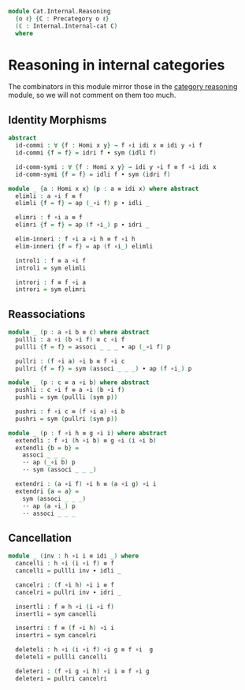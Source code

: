 <!--
```agda
open import Cat.Prelude

import Cat.Internal.Base as Internal
import Cat.Reasoning
```
-->

```agda
module Cat.Internal.Reasoning
  {o ℓ} {C : Precategory o ℓ}
  (ℂ : Internal.Internal-cat C)
  where
```

<!--
```agda
open Cat.Reasoning C
open Internal C
open Internal-cat ℂ public
open Internal-hom
```
-->

# Reasoning in internal categories

The combinators in this module mirror those in the [category reasoning]
module, so we will not comment on them too much.

[category reasoning]: Cat.Reasoning.html

<!--
```agda
private variable
  Γ : Ob
  w x y z : Hom Γ C₀
  a b c d f g h i : Homi x y
```
-->

## Identity Morphisms

```agda
abstract
  id-commi : ∀ {f : Homi x y} → f ∘i idi x ≡ idi y ∘i f
  id-commi {f = f} = idri f ∙ sym (idli f)

  id-comm-symi : ∀ {f : Homi x y} → idi y ∘i f ≡ f ∘i idi x
  id-comm-symi {f = f} = idli f ∙ sym (idri f)

module _ {a : Homi x x} (p : a ≡ idi x) where abstract
  elimli : a ∘i f ≡ f
  elimli {f = f} = ap (_∘i f) p ∙ idli _

  elimri : f ∘i a ≡ f
  elimri {f = f} = ap (f ∘i_) p ∙ idri _

  elim-inneri : f ∘i a ∘i h ≡ f ∘i h
  elim-inneri {f = f} = ap (f ∘i_) elimli

  introli : f ≡ a ∘i f
  introli = sym elimli

  introri : f ≡ f ∘i a
  introri = sym elimri
```

## Reassociations

```agda
module _ (p : a ∘i b ≡ c) where abstract
  pullli : a ∘i (b ∘i f) ≡ c ∘i f
  pullli {f = f} = associ _ _ _ ∙ ap (_∘i f) p

  pullri : (f ∘i a) ∘i b ≡ f ∘i c
  pullri {f = f} = sym (associ _ _ _) ∙ ap (f ∘i_) p

module _ (p : c ≡ a ∘i b) where abstract
  pushli : c ∘i f ≡ a ∘i (b ∘i f)
  pushli = sym (pullli (sym p))

  pushri : f ∘i c ≡ (f ∘i a) ∘i b
  pushri = sym (pullri (sym p))

module _ (p : f ∘i h ≡ g ∘i i) where abstract
  extendli : f ∘i (h ∘i b) ≡ g ∘i (i ∘i b)
  extendli {b = b} =
    associ _ _ _
    ·· ap (_∘i b) p
    ·· sym (associ _ _ _)

  extendri : (a ∘i f) ∘i h ≡ (a ∘i g) ∘i i
  extendri {a = a} =
    sym (associ _ _ _)
    ·· ap (a ∘i_) p
    ·· associ _ _ _
```

## Cancellation

```agda
module _ (inv : h ∘i i ≡ idi _) where
  cancelli : h ∘i (i ∘i f) ≡ f
  cancelli = pullli inv ∙ idli _

  cancelri : (f ∘i h) ∘i i ≡ f
  cancelri = pullri inv ∙ idri _

  insertli : f ≡ h ∘i (i ∘i f)
  insertli = sym cancelli

  insertri : f ≡ (f ∘i h) ∘i i
  insertri = sym cancelri

  deleteli : h ∘i (i ∘i f) ∘i g ≡ f ∘i  g
  deleteli = pullli cancelli

  deleteri : (f ∘i g ∘i h) ∘i i ≡ f ∘i g
  deleteri = pullri cancelri
```


